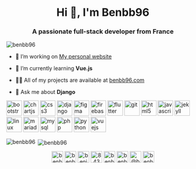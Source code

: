 <!--
**Benbb96/benbb96** is a ✨ _special_ ✨ repository because its `README.md` (this file) appears on your GitHub profile.

Here are some ideas to get you started:

- 🔭 I’m currently working on ...
- 🌱 I’m currently learning ...
- 👯 I’m looking to collaborate on ...
- 🤔 I’m looking for help with ...
- 💬 Ask me about ...
- 📫 How to reach me: ...
- 😄 Pronouns: ...
- ⚡ Fun fact: ...
-->

<h1 align="center">Hi 👋, I'm Benbb96</h1>
<h3 align="center">A passionate full-stack developer from France</h3>

<p align="left"> <img src="https://komarev.com/ghpvc/?username=benbb96" alt="benbb96" /> </p>

- 🔭 I’m working on [My personal website](https://github.com/Benbb96/benbb96-website)

- 🌱 I’m currently learning **Vue.js**

- 👨‍💻 All of my projects are available at [benbb96.com](https://www.benbb96.com)

- 💬 Ask me about **Django**

<p align="left"><img src="https://camo.githubusercontent.com/a664defdd5c2ec93a3fbfb51e0f2aaafa5dc57bf1e13aa47456ced037b3cebe8/68747470733a2f2f676574626f6f7473747261702e636f6d2f646f63732f352e302f6173736574732f6272616e642f626f6f7473747261702d6c6f676f2d736861646f772e706e67" alt="bootstrap" width="40" height="40"/> <img src="https://www.chartjs.org/media/logo-title.svg" alt="chartjs" width="40" height="40"/> <img src="https://upload.wikimedia.org/wikipedia/commons/d/d5/CSS3_logo_and_wordmark.svg" alt="css3" width="40" height="40"/> <img src="https://devicons.github.io/devicon/devicon.git/icons/django/django-original.svg" alt="django" width="40" height="40"/> <img src="https://www.vectorlogo.zone/logos/figma/figma-icon.svg" alt="figma" width="40" height="40"/> <img src="https://www.vectorlogo.zone/logos/firebase/firebase-icon.svg" alt="firebase" width="40" height="40"/> <img src="https://www.vectorlogo.zone/logos/flutterio/flutterio-icon.svg" alt="flutter" width="40" height="40"/> <img src="https://www.vectorlogo.zone/logos/git-scm/git-scm-icon.svg" alt="git" width="40" height="40"/> <img src="https://devicons.github.io/devicon/devicon.git/icons/html5/html5-original-wordmark.svg" alt="html5" width="40" height="40"/> <img src="https://devicons.github.io/devicon/devicon.git/icons/javascript/javascript-original.svg" alt="javascript" width="40" height="40"/> <img src="https://www.vectorlogo.zone/logos/jekyllrb/jekyllrb-icon.svg" alt="jekyll" width="40" height="40"/> <img src="https://devicons.github.io/devicon/devicon.git/icons/linux/linux-original.svg" alt="linux" width="40" height="40"/> <img src="https://www.vectorlogo.zone/logos/mariadb/mariadb-icon.svg" alt="mariadb" width="40" height="40"/> <img src="https://devicons.github.io/devicon/devicon.git/icons/mysql/mysql-original-wordmark.svg" alt="mysql" width="40" height="40"/> <img src="https://devicons.github.io/devicon/devicon.git/icons/php/php-original.svg" alt="php" width="40" height="40"/> <img src="https://devicons.github.io/devicon/devicon.git/icons/python/python-original.svg" alt="python" width="40" height="40"/> <img src="https://devicons.github.io/devicon/devicon.git/icons/vuejs/vuejs-original-wordmark.svg" alt="vuejs" width="40" height="40"/></p><p><img align="left" src="https://github-readme-stats.vercel.app/api/top-langs/?username=benbb96&layout=compact&hide=html" alt="benbb96" /></p>

<p>&nbsp;<img align="center" src="https://github-readme-stats.vercel.app/api?username=benbb96&show_icons=true" alt="benbb96" /></p>

<p align="center">
<a href="https://dev.to/benbb96" target="blank"><img align="center" src="https://cdn.jsdelivr.net/npm/simple-icons@3.0.1/icons/dev-dot-to.svg" alt="benbb96" height="30" width="30" /></a>
<a href="https://twitter.com/benbb96" target="blank"><img align="center" src="https://cdn.jsdelivr.net/npm/simple-icons@3.0.1/icons/twitter.svg" alt="benbb96" height="30" width="30" /></a>
<a href="https://linkedin.com/in/benjamin-bernard-bouissières-9b1810a7" target="blank"><img align="center" src="https://cdn.jsdelivr.net/npm/simple-icons@3.0.1/icons/linkedin.svg" alt="benjamin-bernard-bouissières-9b1810a7" height="30" width="30" /></a>
<a href="https://stackoverflow.com/users/8439435" target="blank"><img align="center" src="https://cdn.jsdelivr.net/npm/simple-icons@3.0.1/icons/stackoverflow.svg" alt="8439435" height="30" width="30" /></a>
<a href="https://fb.com/benbb96" target="blank"><img align="center" src="https://cdn.jsdelivr.net/npm/simple-icons@3.0.1/icons/facebook.svg" alt="benbb96" height="30" width="30" /></a>
<a href="https://instagram.com/benbb96" target="blank"><img align="center" src="https://cdn.jsdelivr.net/npm/simple-icons@3.0.1/icons/instagram.svg" alt="benbb96" height="30" width="30" /></a>
<a href="https://medium.com/@benbb96" target="blank"><img align="center" src="https://cdn.jsdelivr.net/npm/simple-icons@3.0.1/icons/medium.svg" alt="@benbb96" height="30" width="30" /></a>
<a href="https://www.youtube.com/c/benbb96" target="blank"><img align="center" src="https://cdn.jsdelivr.net/npm/simple-icons@3.0.1/icons/youtube.svg" alt="benbb96" height="30" width="30" /></a>
</p>
